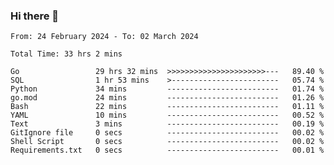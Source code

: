 ### Hi there 👋

<!--
**zhumeme/zhumeme** is a ✨ _special_ ✨ repository because its `README.md` (this file) appears on your GitHub profile.

Here are some ideas to get you started:

- 🔭 I’m currently working on ...
- 🌱 I’m currently learning ...
- 👯 I’m looking to collaborate on ...
- 🤔 I’m looking for help with ...
- 💬 Ask me about ...
- 📫 How to reach me: ...
- 😄 Pronouns: ...
- ⚡ Fun fact: ...
-->

<!--START_SECTION:waka-->

```all_time
From: 24 February 2024 - To: 02 March 2024

Total Time: 33 hrs 2 mins

Go                 29 hrs 32 mins  >>>>>>>>>>>>>>>>>>>>>>---   89.40 %
SQL                1 hr 53 mins    >------------------------   05.74 %
Python             34 mins         -------------------------   01.74 %
go.mod             24 mins         -------------------------   01.26 %
Bash               22 mins         -------------------------   01.11 %
YAML               10 mins         -------------------------   00.52 %
Text               3 mins          -------------------------   00.19 %
GitIgnore file     0 secs          -------------------------   00.02 %
Shell Script       0 secs          -------------------------   00.02 %
Requirements.txt   0 secs          -------------------------   00.01 %
```

<!--END_SECTION:waka-->

